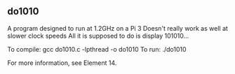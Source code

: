 
 do1010
 ------

 A program designed to run at 1.2GHz on a Pi 3
 Doesn't really work as well at slower clock speeds
 All it is supposed to do is display 101010...

 To compile:  gcc do1010.c -lpthread -o do1010
 To run: ./do1010

For more information, see Element 14.

